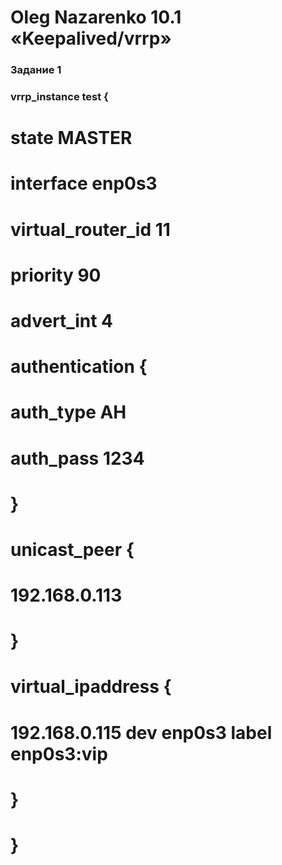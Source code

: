 # Oleg Nazarenko 10.1 «Keepalived/vrrp»

### Задание 1
                                                                            
### vrrp_instance test {
# state MASTER
# interface enp0s3
# virtual_router_id 11
# priority 90
# advert_int 4
# authentication {
# auth_type AH
# auth_pass 1234
# }
# unicast_peer {
# 192.168.0.113
# }
# virtual_ipaddress {
# 192.168.0.115  dev enp0s3 label enp0s3:vip
# }
# }
